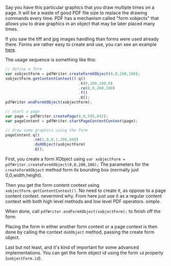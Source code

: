 Say you have this particular graphics that you draw multiple times on a page. It will be a waste of good PDF file size to replace the drawing commands every time. PDF has a mechanism called "form xobjects" that allows you to draw graphics in an object that may be later placed many times.

If you saw the tiff and jpg images handling than forms were used already there. Forms are rather easy to create and use, you can see an example [here](../tests/FormXObjectTest.js).

The usage sequence is something like this:
```javascript
// define a form
var xobjectForm = pdfWriter.createFormXObject(0,0,200,100);
xobjectForm.getContentContext().q()
                                .k(0,100,100,0)
                                .re(0,0,200,100)
                                .f()
                                .Q();
pdfWriter.endFormXObject(xobjectForm);

// start a page
var page = pdfWriter.createPage(0,0,595,842);
var pageContent = pdfWriter.startPageContentContext(page);

// draw some graphics using the form
pageContent.q()
            .cm(1,0,0,1,200,600)
            .doXObject(xobjectForm)
            .Q();
```

First, you create a form XObject using `var xobjectForm = pdfWriter.createFormXObject(0,0,200,100);`
The parameters for the `createFormXObject` method form its bounding box (normally just 0,0,width,height).  

Then you get the form content context using `xobjectForm.getContentContext()`. No need to create it, as oppose to a page content context. nevermind why. 
From here just use it as a regular content context with both high level methods and low level PDF operators. simple.

When done, call `pdfWriter.endFormXObject(xobjectForm);` to finish off the form.

Placing the form in either another form context or a page context is then done by calling the context `doXObject` method, passing the create form object.

Last but not least, and it's kind of important for some advanced implementations. You can get the form object id using the form `id` property (`xobjectForm.id`). 